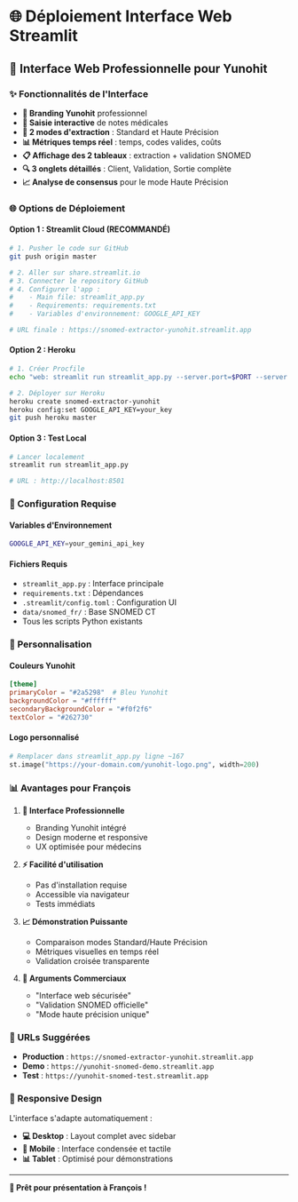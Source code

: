# 🌐 Déploiement Interface Web Streamlit

## 🚀 Interface Web Professionnelle pour Yunohit

### ✨ Fonctionnalités de l'Interface

- **🏥 Branding Yunohit** professionnel
- **📝 Saisie interactive** de notes médicales
- **🎯 2 modes d'extraction** : Standard et Haute Précision
- **📊 Métriques temps réel** : temps, codes valides, coûts
- **📋 Affichage des 2 tableaux** : extraction + validation SNOMED
- **🔍 3 onglets détaillés** : Client, Validation, Sortie complète
- **📈 Analyse de consensus** pour le mode Haute Précision

### 🌐 Options de Déploiement

#### Option 1 : Streamlit Cloud (RECOMMANDÉ)
```bash
# 1. Pusher le code sur GitHub
git push origin master

# 2. Aller sur share.streamlit.io
# 3. Connecter le repository GitHub
# 4. Configurer l'app :
#    - Main file: streamlit_app.py
#    - Requirements: requirements.txt
#    - Variables d'environnement: GOOGLE_API_KEY

# URL finale : https://snomed-extractor-yunohit.streamlit.app
```

#### Option 2 : Heroku
```bash
# 1. Créer Procfile
echo "web: streamlit run streamlit_app.py --server.port=$PORT --server.address=0.0.0.0" > Procfile

# 2. Déployer sur Heroku
heroku create snomed-extractor-yunohit
heroku config:set GOOGLE_API_KEY=your_key
git push heroku master
```

#### Option 3 : Test Local
```bash
# Lancer localement
streamlit run streamlit_app.py

# URL : http://localhost:8501
```

### 🔐 Configuration Requise

#### Variables d'Environnement
```bash
GOOGLE_API_KEY=your_gemini_api_key
```

#### Fichiers Requis
- `streamlit_app.py` : Interface principale
- `requirements.txt` : Dépendances
- `.streamlit/config.toml` : Configuration UI
- `data/snomed_fr/` : Base SNOMED CT
- Tous les scripts Python existants

### 🎨 Personnalisation

#### Couleurs Yunohit
```toml
[theme]
primaryColor = "#2a5298"  # Bleu Yunohit
backgroundColor = "#ffffff"
secondaryBackgroundColor = "#f0f2f6"
textColor = "#262730"
```

#### Logo personnalisé
```python
# Remplacer dans streamlit_app.py ligne ~167
st.image("https://your-domain.com/yunohit-logo.png", width=200)
```

### 📊 Avantages pour François

1. **🎯 Interface Professionnelle**
   - Branding Yunohit intégré
   - Design moderne et responsive
   - UX optimisée pour médecins

2. **⚡ Facilité d'utilisation**
   - Pas d'installation requise
   - Accessible via navigateur
   - Tests immédiats

3. **📈 Démonstration Puissante**
   - Comparaison modes Standard/Haute Précision
   - Métriques visuelles en temps réel
   - Validation croisée transparente

4. **💼 Arguments Commerciaux**
   - "Interface web sécurisée"
   - "Validation SNOMED officielle"
   - "Mode haute précision unique"

### 🔗 URLs Suggérées

- **Production** : `https://snomed-extractor-yunohit.streamlit.app`
- **Demo** : `https://yunohit-snomed-demo.streamlit.app`
- **Test** : `https://yunohit-snomed-test.streamlit.app`

### 📱 Responsive Design

L'interface s'adapte automatiquement :
- **💻 Desktop** : Layout complet avec sidebar
- **📱 Mobile** : Interface condensée et tactile
- **📊 Tablet** : Optimisé pour démonstrations

---

**🎯 Prêt pour présentation à François !** 